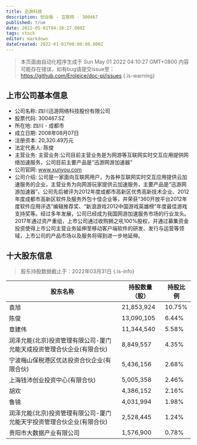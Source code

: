 ```yaml
---
title: 迅游科技
description: 创业板 - 互联网 - 300467
published: true
date: 2022-05-01T04:10:27.000Z
tags: stock
editor: markdown
dateCreated: 2022-01-01T00:00:00.000Z
---
```


> 本页面由自动化程序生成于 Sun May 01 2022 04:10:27 GMT+0800
> 内容可能存在错误，如有bug请提交issue至：https://github.com/Eroleice/doc-pi/issues
{.is-warning}

## 上市公司基本信息
- 公司名称: 四川迅游网络科技股份有限公司
- 股票代码: 300467.SZ
- 所在地: 四川 - 成都市
- 成立日期: 2008年08月07日
- 注册资本: 20,320.49万元
- 法定代表人: 陈俊
- 主营业务: 主营业务:公司目前主营业务是为网游等互联网实时交互应用提供网络加速服务，公司目前主要产品是“迅游网游加速器”
- 公司官网: www.xunyou.com
- 公司介绍: 公司是一家面向互联网用户，为各种互联网实时交互应用提供云加速服务的企业，主营业务为向网游玩家提供云加速服务，主要产品是“迅游网游加速器”。公司先后被评为2012年度成都市高新区优秀高新技术企业、2012年度成都市高新区软件及服务外包十佳企业等，并荣获“360开放平台2012年度软件应用评选”编辑推荐奖、“新浪游戏2012中国游戏英雄榜”年度最佳游戏支持奖等。经过多年发展，公司已经成为我国网游加速服务市场的行业龙头。2017年通过资产重组，上市公司通过收购狮之吼100%股权，并通过募集资金投资使得上市公司主营业务延伸至移动客户端软件的研发、发行与运营等领域，上市公司的产品市场以及服务将得到进一步地延伸。


## 十大股东信息
> 股东持股数据截止于：2022年03月31日
{.is-info}

| 股东名称 | 持股数量（股） | 持股比例 |
| --- | --- | --- |
| 袁旭 | 21,853,924 | 10.75% |
| 陈俊 | 13,090,105 | 6.44% |
| 章建伟 | 11,344,540 | 5.58% |
| 润泽允能(北京)投资管理有限公司-厦门允能天成投资管理合伙企业(有限合伙) | 8,849,557 | 4.35% |
| 宁波梅山保税港区优达投资合伙企业(有限合伙) | 5,436,156 | 2.68% |
| 上海钱沛创业投资中心(有限合伙) | 5,005,358 | 2.46% |
| 胡欢 | 4,386,152 | 2.16% |
| 鲁锦 | 4,031,994 | 1.98% |
| 润泽允能(北京)投资管理有限公司-厦门允能天宇投资管理合伙企业(有限合伙) | 2,528,445 | 1.24% |
| 贵阳市大数据产业有限公司 | 1,576,900 | 0.78% |




